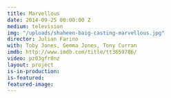 ```yaml
---
title: Marvellous
date: 2014-09-25 00:00:00 Z
medium: television
img: "/uploads/shaheen-baig-casting-marvellous.jpg"
director: Julian Farino
with: Toby Jones, Gemma Jones, Tony Curran
imdb: http://www.imdb.com/title/tt3659786/
video: pz03gfr8nz
layout: project
is-in-production: 
is-featured: 
featured-image: 
---
```


